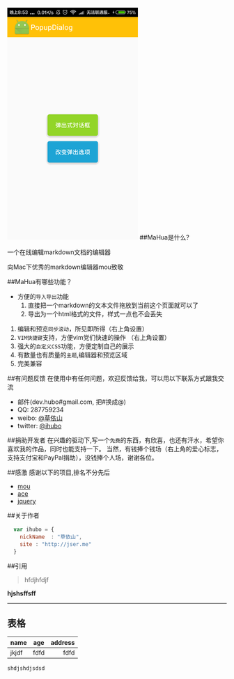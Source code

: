 ![image](image1.png)
##MaHua是什么?

一个在线编辑markdown文档的编辑器

向Mac下优秀的markdown编辑器mou致敬

##MaHua有哪些功能？

* 方便的`导入导出`功能
    1.  直接把一个markdown的文本文件拖放到当前这个页面就可以了
    1.  导出为一个html格式的文件，样式一点也不会丢失
1. 编辑和预览`同步滚动`，所见即所得（右上角设置）
1. `VIM快捷键`支持，方便vim党们快速的操作 （右上角设置）
1. 强大的`自定义CSS`功能，方便定制自己的展示
1. 有数量也有质量的`主题`,编辑器和预览区域
1. 完美兼容

##有问题反馈
在使用中有任何问题，欢迎反馈给我，可以用以下联系方式跟我交流

* 邮件(dev.hubo#gmail.com, 把#换成@)
* QQ: 287759234
* weibo: [@草依山](http://weibo.com/ihubo)
* twitter: [@ihubo](http://twitter.com/ihubo)

##捐助开发者
在兴趣的驱动下,写一个`免费`的东西，有欣喜，也还有汗水，希望你喜欢我的作品，同时也能支持一下。
当然，有钱捧个钱场（右上角的爱心标志，支持支付宝和PayPal捐助），没钱捧个人场，谢谢各位。

##感激
感谢以下的项目,排名不分先后

* [mou](http://mouapp.com/)
* [ace](http://ace.ajax.org/)
* [jquery](http://jquery.com)

##关于作者

```javascript
  var ihubo = {
    nickName  : "草依山",
    site : "http://jser.me"
  }
```
##引用
> hfdjhfdjf

**hjshsffsff**

***

## 表格

|   name   |   age   |   address   |
|----------|:-------:|------------:|
|jkjdf|fdfd|fdfd|

```
shdjshdjsdsd
```